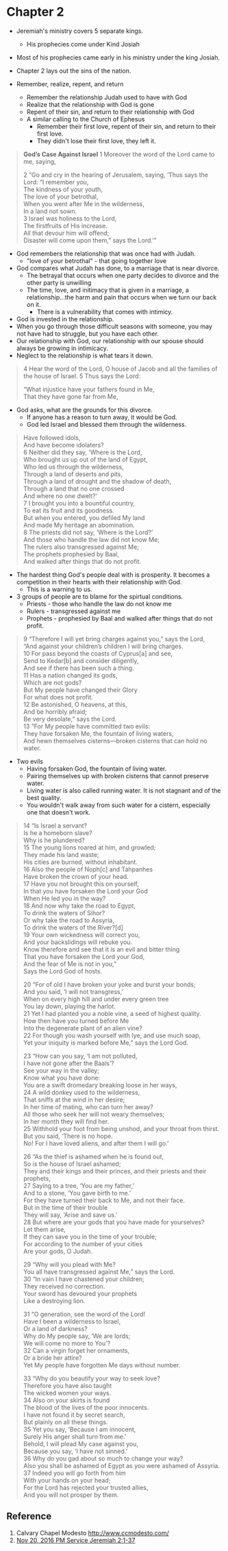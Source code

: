 # Chapter 2

- Jeremiah's ministry covers 5 separate kings. 
  - His prophecies come under Kind Josiah
- Most of his prophecies came early in his ministry under the king Josiah.

- Chapter 2 lays out the sins of the nation.
- Remember, realize, repent, and return
  - Remember the relationship Judah used to have with God
  - Realize that the relationship with God is gone
  - Repent of their sin, and return to their relationship with God
  - A similar calling to the Church of Ephesus
    - Remember their first love, repent of their sin, and return to their first love.
    - They didn't lose their first love, they left it. 

> **God’s Case Against Israel**
> 1 Moreover the word of the Lord came to me, saying,
>
> 2 “Go and cry in the hearing of Jerusalem, saying, ‘Thus says the Lord:
> “I remember you,  
> The kindness of your youth,  
> The love of your betrothal,  
> When you went after Me in the wilderness,  
> In a land not sown.  
> 3 Israel was holiness to the Lord,  
> The firstfruits of His increase.  
> All that devour him will offend;  
> Disaster will come upon them,” says the Lord.’”

- God remembers the relationship that was once had with Judah.
  - "love of your betrothal" - that going together love
- God compares what Judah has done, to a marriage that is near divorce.
  - The betrayal that occurs when one party decides to divorce and the other party is unwilling
  - The time, love, and initimacy that is given in a marriage, a relationship...the harm and pain that occurs when we turn our back on it. 
    - There is a vulnerability that comes with intimicy.
- God is invested in the relationship.
- When you go through those difficult seasons with someone, you may not have had to struggle, but you have each other.
- Our relationship with God, our relationship with our spouse should always be growing in intimicacy.
- Neglect to the relationship is what tears it down.


> 4 Hear the word of the Lord, O house of Jacob and all the families of the house of Israel. 5 Thus says the Lord:
>
> “What injustice have your fathers found in Me,  
> That they have gone far from Me,  

- God asks, what are the grounds for this divorce.
  - If anyone has a reason to turn away, it would be God.
  - God led Israel and blessed them through the wilderness.

> Have followed idols,  
> And have become idolaters?  
> 6 Neither did they say, ‘Where is the Lord,  
> Who brought us up out of the land of Egypt,  
> Who led us through the wilderness,  
> Through a land of deserts and pits,  
> Through a land of drought and the shadow of death,  
> Through a land that no one crossed  
> And where no one dwelt?’  
> 7 I brought you into a bountiful country,  
> To eat its fruit and its goodness.  
> But when you entered, you defiled My land  
> And made My heritage an abomination.  
> 8 The priests did not say, ‘Where is the Lord?’  
> And those who handle the law did not know Me;  
> The rulers also transgressed against Me;  
> The prophets prophesied by Baal,  
> And walked after things that do not profit.  

- The hardest thing God's people deal with is prosperity. It becomes a competition in their hearts with their relationship with God. 
  - This is a warning to us.
- 3 groups of people are to blame for the spirtual conditions.
  - Priests - those who handle the law do not know me
  - Rulers - transgressed against me
  - Prophets - prophesied by Baal and walked after things that do not profit.


> 9 “Therefore I will yet bring charges against you,” says the Lord,  
> “And against your children’s children I will bring charges.  
> 10 For pass beyond the coasts of Cyprus[a] and see,  
> Send to Kedar[b] and consider diligently,  
> And see if there has been such a thing.  
> 11 Has a nation changed its gods,  
> Which are not gods?  
> But My people have changed their Glory  
> For what does not profit.  
> 12 Be astonished, O heavens, at this,  
> And be horribly afraid;  
> Be very desolate,” says the Lord.  
> 13 “For My people have committed two evils:  
> They have forsaken Me, the fountain of living waters,  
> And hewn themselves cisterns—broken cisterns that can hold no water.  

- Two evils
  - Having forsaken God, the fountain of living water.
  - Pairing themselves up with broken cisterns that cannot preserve water.
  - Living water is also called running water. It is not stagnant and of the best quality.
  - You wouldn't walk away from such water for a cistern, especially one that doesn't work.


> 14 “Is Israel a servant?  
> Is he a homeborn slave?  
> Why is he plundered?  
> 15 The young lions roared at him, and growled;  
> They made his land waste;  
> His cities are burned, without inhabitant.  
> 16 Also the people of Noph[c] and Tahpanhes  
> Have broken the crown of your head.  
> 17 Have you not brought this on yourself,  
> In that you have forsaken the Lord your God  
> When He led you in the way?  
> 18 And now why take the road to Egypt,  
> To drink the waters of Sihor?  
> Or why take the road to Assyria,  
> To drink the waters of the River?[d]  
> 19 Your own wickedness will correct you,  
> And your backslidings will rebuke you.  
> Know therefore and see that it is an evil and bitter thing  
> That you have forsaken the Lord your God,  
> And the fear of Me is not in you,”  
> Says the Lord God of hosts.  
>
> 20 “For of old I have broken your yoke and burst your bonds;  
> And you said, ‘I will not transgress,’  
> When on every high hill and under every green tree  
> You lay down, playing the harlot.  
> 21 Yet I had planted you a noble vine, a seed of highest quality.  
> How then have you turned before Me  
> Into the degenerate plant of an alien vine?  
> 22 For though you wash yourself with lye, and use much soap,  
> Yet your iniquity is marked before Me,” says the Lord God.
>
> 23 “How can you say, ‘I am not polluted,  
> I have not gone after the Baals’?  
> See your way in the valley;  
> Know what you have done:  
> You are a swift dromedary breaking loose in her ways,  
> 24 A wild donkey used to the wilderness,  
> That sniffs at the wind in her desire;  
> In her time of mating, who can turn her away?  
> All those who seek her will not weary themselves;  
> In her month they will find her.  
> 25 Withhold your foot from being unshod, and your throat from thirst.  
> But you said, ‘There is no hope.  
> No! For I have loved aliens, and after them I will go.’
>
> 26 “As the thief is ashamed when he is found out,  
> So is the house of Israel ashamed;  
> They and their kings and their princes, and their priests and their prophets,  
> 27 Saying to a tree, ‘You are my father,’  
> And to a stone, ‘You gave birth to me.’  
> For they have turned their back to Me, and not their face.  
> But in the time of their trouble  
> They will say, ‘Arise and save us.’  
> 28 But where are your gods that you have made for yourselves?  
> Let them arise,  
> If they can save you in the time of your trouble;  
> For according to the number of your cities  
> Are your gods, O Judah.
>
> 29 “Why will you plead with Me?  
> You all have transgressed against Me,” says the Lord.  
> 30 “In vain I have chastened your children;  
> They received no correction.  
> Your sword has devoured your prophets  
> Like a destroying lion.
>
> 31 “O generation, see the word of the Lord!  
> Have I been a wilderness to Israel,  
> Or a land of darkness?  
> Why do My people say, ‘We are lords;  
> We will come no more to You’?  
> 32 Can a virgin forget her ornaments,  
> Or a bride her attire?  
> Yet My people have forgotten Me days without number.
>
> 33 “Why do you beautify your way to seek love?  
> Therefore you have also taught  
> The wicked women your ways.  
> 34 Also on your skirts is found  
> The blood of the lives of the poor innocents.  
> I have not found it by secret search,  
> But plainly on all these things.  
> 35 Yet you say, ‘Because I am innocent,  
> Surely His anger shall turn from me.’  
> Behold, I will plead My case against you,  
> Because you say, ‘I have not sinned.’  
> 36 Why do you gad about so much to change your way?  
> Also you shall be ashamed of Egypt as you were ashamed of Assyria.  
> 37 Indeed you will go forth from him  
> With your hands on your head;  
> For the Lord has rejected your trusted allies,  
> And you will not prosper by them.

## Reference
1. Calvary Chapel Modesto http://www.ccmodesto.com/
  1. [Nov 20, 2016 PM Service Jeremiah 2:1-37](https://vimeo.com/192816881)

